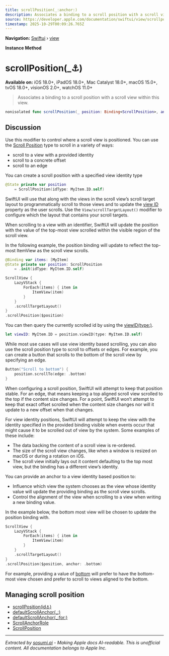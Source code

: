 ```yaml
---
title: scrollPosition(_:anchor:)
description: Associates a binding to a scroll position with a scroll view within this view.
source: https://developer.apple.com/documentation/swiftui/view/scrollposition(_:anchor:)
timestamp: 2025-10-29T00:09:26.765Z
---
```


**Navigation:** [Swiftui](/documentation/swiftui) › [view](/documentation/swiftui/view)

**Instance Method**

# scrollPosition(_:anchor:)

**Available on:** iOS 18.0+, iPadOS 18.0+, Mac Catalyst 18.0+, macOS 15.0+, tvOS 18.0+, visionOS 2.0+, watchOS 11.0+

> Associates a binding to a scroll position with a scroll view within this view.

```swift
nonisolated func scrollPosition(_ position: Binding<ScrollPosition>, anchor: UnitPoint? = nil) -> some View
```

## Discussion

Use this modifier to control where a scroll view is positioned. You can use the [Scroll Position](/documentation/swiftui/scrollposition) type to scroll in a variety of ways:

- scroll to a view with a provided identity
- scroll to a concrete offset
- scroll to an edge

You can create a scroll position with a specified view identity type

```swift
@State private var position
    = ScrollPosition(idType: MyItem.ID.self)
```

SwiftUI will use that along with the views in the scroll view’s scroll target layout to programmatically scroll to those views and to update the [view ID](/documentation/swiftui/scrollposition/viewid) property as the user scrolls. Use the `View/scrollTargetLayout()` modifier to configure which the layout that contains your scroll targets.

When scrolling to a view with an identifier, SwiftUI will update the position with the value of the top-most view scrolled within the visible region of the scroll view.

In the following example, the position binding will update to reflect the top-most ItemView as the scroll view scrolls.

```swift
@Binding var items: [MyItem]
@State private var position: ScrollPosition
    = .init(idType: MyItem.ID.self)

ScrollView {
    LazyVStack {
        ForEach(items) { item in
            ItemView(item)
        }
    }
    .scrollTargetLayout()
}
.scrollPosition($position)
```

You can then query the currently scrolled id by using the [viewID(type:)](/documentation/swiftui/scrollposition/viewid(type:)).

```swift
let viewID: MyItem.ID = position.viewID(type: MyItem.ID.self)
```

While most use cases will use view identity based scrolling, you can also use the scroll position type to scroll to offsets or edges. For example, you can create a button that scrolls to the bottom of the scroll view by specifying an edge.

```swift
Button("Scroll to bottom") {
    position.scrollTo(edge: .bottom)
}
```

When configuring a scroll position, SwiftUI will attempt to keep that position stable. For an edge, that means keeping a top aligned scroll view scrolled to the top if the content size changes. For a point, SwiftUI won’t attempt to keep that exact offset scrolled when the content size changes nor will it update to a new offset when that changes.

For view identity positions, SwiftUI will attempt to keep the view with the identity specified in the provided binding visible when events occur that might cause it to be scrolled out of view by the system. Some examples of these include:

- The data backing the content of a scroll view is re-ordered.
- The size of the scroll view changes, like when a window is resized on macOS or during a rotation on iOS.
- The scroll view initially lays out it content defaulting to the top most view, but the binding has a different view’s identity.

You can provide an anchor to a view identity based position to:

- Influence which view the system chooses as the view whose identity value will update the providing binding as the scroll view scrolls.
- Control the alignment of the view when scrolling to a view when writing a new binding value.

In the example below, the bottom most view will be chosen to update the position binding with.

```swift
ScrollView {
    LazyVStack {
        ForEach(items) { item in
            ItemView(item)
        }
    }
    .scrollTargetLayout()
}
.scrollPosition($position, anchor: .bottom)
```

For example, providing a value of [bottom](/documentation/swiftui/unitpoint/bottom) will prefer to have the bottom-most view chosen and prefer to scroll to views aligned to the bottom.

## Managing scroll position

- [scrollPosition(id:anchor:)](/documentation/swiftui/view/scrollposition(id:anchor:))
- [defaultScrollAnchor(_:)](/documentation/swiftui/view/defaultscrollanchor(_:))
- [defaultScrollAnchor(_:for:)](/documentation/swiftui/view/defaultscrollanchor(_:for:))
- [ScrollAnchorRole](/documentation/swiftui/scrollanchorrole)
- [ScrollPosition](/documentation/swiftui/scrollposition)

---

*Extracted by [sosumi.ai](https://sosumi.ai) - Making Apple docs AI-readable.*
*This is unofficial content. All documentation belongs to Apple Inc.*
